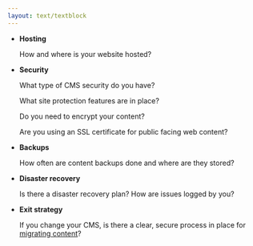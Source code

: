 ```yaml
---
layout: text/textblock
---
```


- **Hosting** 

    How and where is your website hosted?


- **Security** 

    What type of CMS security do you have?
    
    What site protection features are in place?
    
    Do you need to encrypt your content?
    
    Are you using an SSL certificate for public facing web content?


- **Backups** 

    How often are content backups done and where are they stored?


- **Disaster recovery** 

    Is there a disaster recovery plan?
    How are issues logged by you?


- **Exit strategy** 

    If you change your CMS, is there a clear, secure process in place for [migrating content](/content-strategy/content-management-system/configure-your-cms/#exit-strategy-and-migrating-content)?
